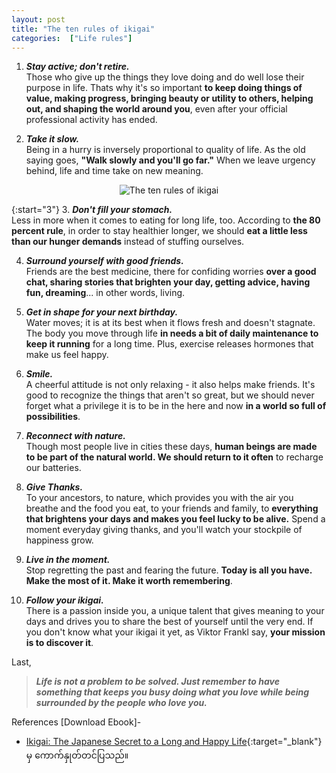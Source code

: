 ```yaml
---
layout: post
title: "The ten rules of ikigai"
categories:  ["Life rules"]
---
```


1. ***Stay active; don't retire.*** <br/>Those who give up the things they love doing and do well lose their purpose in life. Thats why it's so important **to keep doing things of value, making progress, bringing beauty or utility to others, helping out, and shaping the world around you**, even after your official professional activity has ended.

2. ***Take it slow.*** <br/> Being in a hurry is inversely proportional to quality of life. As the old saying goes, **"Walk slowly and you'll go far."** When we leave urgency behind, life and time take on new meaning.

<!-- more -->

<p align="center">
  <img  src="http://drive.google.com/uc?export=view&id=1jfB1-4aF3TI5srOU1-hq4CUpKFk0Liow" alt="The ten rules of ikigai">
</p>


{:start="3"}
3. ***Don't fill your stomach.*** <br/> Less in more when it comes to eating for long life, too. According to **the 80 percent rule**, in order to stay healthier longer, we should **eat a little less than our hunger demands** instead of stuffing ourselves.

4. ***Surround yourself with good friends.*** <br/> Friends are the best medicine, there for confiding worries **over a good chat, sharing stories that brighten your day, getting advice, having fun, dreaming**... in other words, living.

5. ***Get in shape for your next birthday.*** <br/> Water moves; it is at its best when it flows fresh and doesn't stagnate. The body you move through life **in needs a bit of daily maintenance to keep it running** for a long time. Plus, exercise releases hormones that make us feel happy.

6. ***Smile.*** <br/> A cheerful attitude is not only relaxing - it also helps make friends. It's good to recognize the things that aren't so great, but we should never forget what a privilege it is to be in the here and now **in a world so full of possibilities**.

7. ***Reconnect with nature.*** <br/> Though most people live in cities these days, **human beings are made to be part of the natural world. We should return to it often** to recharge our batteries.

8. ***Give Thanks.*** <br/> To your ancestors, to nature, which provides you with the air you breathe and the food you eat, to your friends and family, to **everything that brightens your days and makes you feel lucky to be alive.** Spend a moment everyday giving thanks, and you'll watch your stockpile of happiness grow.

9. ***Live in the moment.*** <br/> Stop regretting the past and fearing the future. **Today is all you have. Make the most of it. Make it worth remembering**.

10. ***Follow your ikigai.*** <br/> There is a passion inside you, a unique talent that gives meaning to your days and drives you to share the best of yourself until the very end. If you don't know what your ikigai it yet, as Viktor Frankl say, **your mission is to discover it**.

Last,

> ***Life is not a problem to be solved. Just remember to have something that keeps you busy doing what you love while being surrounded by the people who love you.***

References [Download Ebook]-
* [Ikigai: The Japanese Secret to a Long and Happy Life](https://drive.google.com/file/d/1GmM1x0_dReCmfbaDZrxUnh1SN1QXi4ay/view?usp=sharing){:target="_blank"}
မှ ကောက်နှုတ်တင်ပြသည်။
